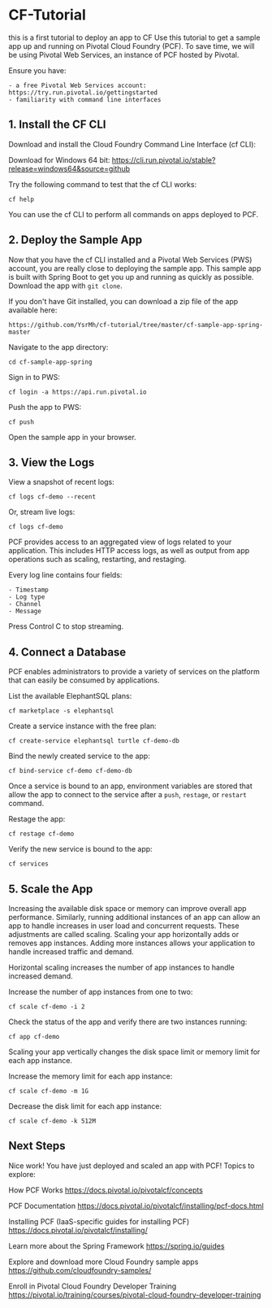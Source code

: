 # CF-Tutorial
this is a first tutorial to deploy an app to CF
Use this tutorial to get a sample app up and running on Pivotal Cloud Foundry (PCF). To save time, we will be using Pivotal Web Services, an instance of PCF hosted by Pivotal.

Ensure you have:
	
	- a free Pivotal Web Services account: https://try.run.pivotal.io/gettingstarted
	- familiarity with command line interfaces

## 1. Install the CF CLI

Download and install the Cloud Foundry Command Line Interface (cf CLI):

Download for Windows 64 bit: https://cli.run.pivotal.io/stable?release=windows64&source=github

Try the following command to test that the cf CLI works:

`cf help`

You can use the cf CLI to perform all commands on apps deployed to PCF.

## 2. Deploy the Sample App

Now that you have the cf CLI installed and a Pivotal Web Services (PWS) account, you are really close to deploying the sample app.
This sample app is built with Spring Boot to get you up and running as quickly as possible.
Download the app with `git clone`.

If you don't have Git installed, you can download a zip file of the app available here:

	https://github.com/YsrMh/cf-tutorial/tree/master/cf-sample-app-spring-master
	
Navigate to the app directory:

`cd cf-sample-app-spring` 
 
Sign in to PWS:

`cf login -a https://api.run.pivotal.io`

Push the app to PWS:

`cf push`

Open the sample app in your browser.

## 3. View the Logs

View a snapshot of recent logs:

`cf logs cf-demo --recent`

Or, stream live logs:

`cf logs cf-demo`

PCF provides access to an aggregated view of logs related to your application. This includes HTTP access logs, as well as output from app operations such as scaling, restarting, and restaging.

Every log line contains four fields:

	- Timestamp
	- Log type
	- Channel
	- Message


Press Control C to stop streaming.

## 4. Connect a Database

PCF enables administrators to provide a variety of services on the platform that can easily be consumed by applications.

List the available ElephantSQL plans:

`cf marketplace -s elephantsql`

Create a service instance with the free plan:

`cf create-service elephantsql turtle cf-demo-db`

Bind the newly created service to the app:

`cf bind-service cf-demo cf-demo-db`

Once a service is bound to an app, environment variables are stored that allow the app to connect to the service after a `push`, `restage`, or `restart` command.

Restage the app:

`cf restage cf-demo`

Verify the new service is bound to the app:

`cf services`

## 5. Scale the App

Increasing the available disk space or memory can improve overall app performance. Similarly, running additional instances of an app can allow an app to handle increases in user load and concurrent requests. These adjustments are called scaling.
Scaling your app horizontally adds or removes app instances. Adding more instances allows your application to handle increased traffic and demand.

Horizontal scaling increases the number of app instances to handle increased demand.

Increase the number of app instances from one to two:

`cf scale cf-demo -i 2`

Check the status of the app and verify there are two instances running:

`cf app cf-demo`

Scaling your app vertically changes the disk space limit or memory limit for each app instance.

Increase the memory limit for each app instance:

`cf scale cf-demo -m 1G`

Decrease the disk limit for each app instance:

`cf scale cf-demo -k 512M`

## Next Steps

Nice work! You have just deployed and scaled an app with PCF!
Topics to explore:

How PCF Works
https://docs.pivotal.io/pivotalcf/concepts

PCF Documentation
https://docs.pivotal.io/pivotalcf/installing/pcf-docs.html

Installing PCF (IaaS-specific guides for installing PCF)
https://docs.pivotal.io/pivotalcf/installing/

Learn more about the Spring Framework
https://spring.io/guides

Explore and download more Cloud Foundry sample apps
https://github.com/cloudfoundry-samples/

Enroll in Pivotal Cloud Foundry Developer Training
https://pivotal.io/training/courses/pivotal-cloud-foundry-developer-training

